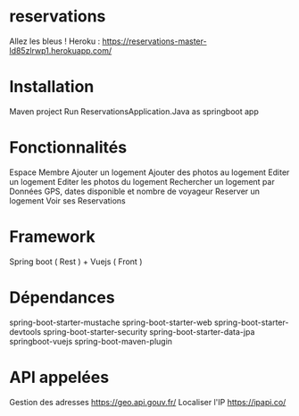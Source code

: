 # reservations
Allez les bleus !
Heroku : 
https://reservations-master-ld85zlrwp1.herokuapp.com/

# Installation
Maven project 
Run ReservationsApplication.Java as springboot app

# Fonctionnalités 
Espace Membre
Ajouter un logement
Ajouter des photos au logement
Editer un logement
Editer les photos du logement
Rechercher un logement par Données GPS, dates disponible et nombre de voyageur
Reserver un logement 
Voir ses Reservations

# Framework
Spring boot ( Rest )  + Vuejs ( Front )

# Dépendances
spring-boot-starter-mustache
spring-boot-starter-web
spring-boot-starter-devtools
spring-boot-starter-security
spring-boot-starter-data-jpa
springboot-vuejs
spring-boot-maven-plugin

# API appelées 
Gestion des adresses 
https://geo.api.gouv.fr/
Localiser l'IP
https://ipapi.co/

